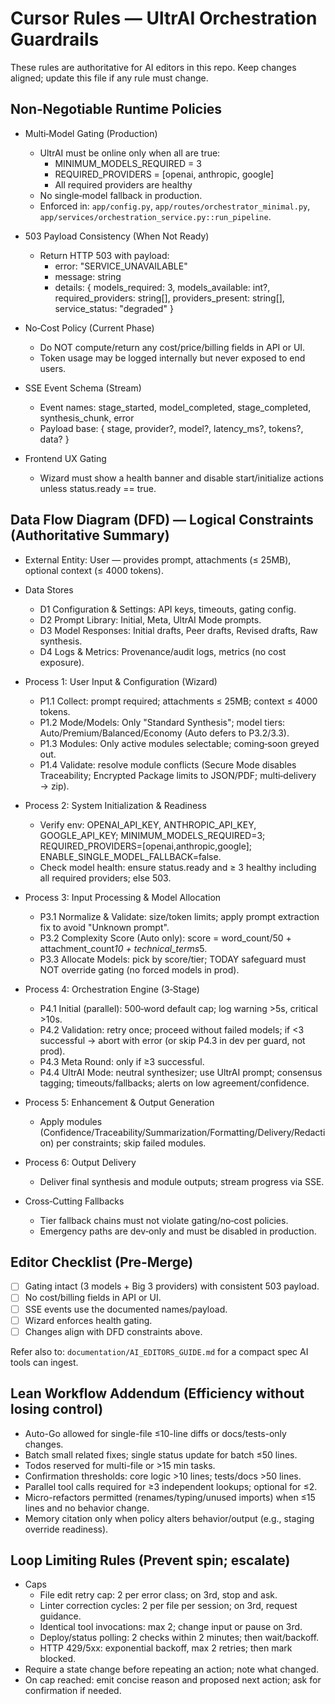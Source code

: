 # Cursor Rules — UltrAI Orchestration Guardrails

These rules are authoritative for AI editors in this repo. Keep changes aligned; update this file if any rule must change.

## Non‑Negotiable Runtime Policies
- Multi‑Model Gating (Production)
  - UltrAI must be online only when all are true:
    - MINIMUM_MODELS_REQUIRED = 3
    - REQUIRED_PROVIDERS = [openai, anthropic, google]
    - All required providers are healthy
  - No single‑model fallback in production.
  - Enforced in: `app/config.py`, `app/routes/orchestrator_minimal.py`, `app/services/orchestration_service.py::run_pipeline`.

- 503 Payload Consistency (When Not Ready)
  - Return HTTP 503 with payload:
    - error: "SERVICE_UNAVAILABLE"
    - message: string
    - details: { models_required: 3, models_available: int?, required_providers: string[], providers_present: string[], service_status: "degraded" }

- No‑Cost Policy (Current Phase)
  - Do NOT compute/return any cost/price/billing fields in API or UI.
  - Token usage may be logged internally but never exposed to end users.

- SSE Event Schema (Stream)
  - Event names: stage_started, model_completed, stage_completed, synthesis_chunk, error
  - Payload base: { stage, provider?, model?, latency_ms?, tokens?, data? }

- Frontend UX Gating
  - Wizard must show a health banner and disable start/initialize actions unless status.ready == true.

## Data Flow Diagram (DFD) — Logical Constraints (Authoritative Summary)
- External Entity: User — provides prompt, attachments (≤ 25MB), optional context (≤ 4000 tokens).
- Data Stores
  - D1 Configuration & Settings: API keys, timeouts, gating config.
  - D2 Prompt Library: Initial, Meta, UltrAI Mode prompts.
  - D3 Model Responses: Initial drafts, Peer drafts, Revised drafts, Raw synthesis.
  - D4 Logs & Metrics: Provenance/audit logs, metrics (no cost exposure).

- Process 1: User Input & Configuration (Wizard)
  - P1.1 Collect: prompt required; attachments ≤ 25MB; context ≤ 4000 tokens.
  - P1.2 Mode/Models: Only "Standard Synthesis"; model tiers: Auto/Premium/Balanced/Economy (Auto defers to P3.2/3.3).
  - P1.3 Modules: Only active modules selectable; coming‑soon greyed out.
  - P1.4 Validate: resolve module conflicts (Secure Mode disables Traceability; Encrypted Package limits to JSON/PDF; multi‑delivery → zip).

- Process 2: System Initialization & Readiness
  - Verify env: OPENAI_API_KEY, ANTHROPIC_API_KEY, GOOGLE_API_KEY; MINIMUM_MODELS_REQUIRED=3; REQUIRED_PROVIDERS=[openai,anthropic,google]; ENABLE_SINGLE_MODEL_FALLBACK=false.
  - Check model health: ensure status.ready and ≥ 3 healthy including all required providers; else 503.

- Process 3: Input Processing & Model Allocation
  - P3.1 Normalize & Validate: size/token limits; apply prompt extraction fix to avoid "Unknown prompt".
  - P3.2 Complexity Score (Auto only): score = word_count/50 + attachment_count*10 + technical_terms*5.
  - P3.3 Allocate Models: pick by score/tier; TODAY safeguard must NOT override gating (no forced models in prod).

- Process 4: Orchestration Engine (3‑Stage)
  - P4.1 Initial (parallel): 500‑word default cap; log warning >5s, critical >10s.
  - P4.2 Validation: retry once; proceed without failed models; if <3 successful → abort with error (or skip P4.3 in dev per guard, not prod).
  - P4.3 Meta Round: only if ≥3 successful.
  - P4.4 UltrAI Mode: neutral synthesizer; use UltrAI prompt; consensus tagging; timeouts/fallbacks; alerts on low agreement/confidence.

- Process 5: Enhancement & Output Generation
  - Apply modules (Confidence/Traceability/Summarization/Formatting/Delivery/Redaction) per constraints; skip failed modules.

- Process 6: Output Delivery
  - Deliver final synthesis and module outputs; stream progress via SSE.

- Cross‑Cutting Fallbacks
  - Tier fallback chains must not violate gating/no‑cost policies.
  - Emergency paths are dev‑only and must be disabled in production.

## Editor Checklist (Pre‑Merge)
- [ ] Gating intact (3 models + Big 3 providers) with consistent 503 payload.
- [ ] No cost/billing fields in API or UI.
- [ ] SSE events use the documented names/payload.
- [ ] Wizard enforces health gating.
- [ ] Changes align with DFD constraints above.

Refer also to: `documentation/AI_EDITORS_GUIDE.md` for a compact spec AI tools can ingest.

## Lean Workflow Addendum (Efficiency without losing control)
- Auto-Go allowed for single-file ≤10-line diffs or docs/tests-only changes.
- Batch small related fixes; single status update for batch ≤50 lines.
- Todos reserved for multi-file or >15 min tasks.
- Confirmation thresholds: core logic >10 lines; tests/docs >50 lines.
- Parallel tool calls required for ≥3 independent lookups; optional for ≤2.
- Micro-refactors permitted (renames/typing/unused imports) when ≤15 lines and no behavior change.
- Memory citation only when policy alters behavior/output (e.g., staging override readiness).

## Loop Limiting Rules (Prevent spin; escalate)
- Caps
  - File edit retry cap: 2 per error class; on 3rd, stop and ask.
  - Linter correction cycles: 2 per file per session; on 3rd, request guidance.
  - Identical tool invocations: max 2; change input or pause on 3rd.
  - Deploy/status polling: 2 checks within 2 minutes; then wait/backoff.
  - HTTP 429/5xx: exponential backoff, max 2 retries; then mark blocked.
- Require a state change before repeating an action; note what changed.
- On cap reached: emit concise reason and proposed next action; ask for confirmation if needed.
